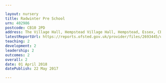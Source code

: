 ```yaml
---

layout: nursery
title: Radwinter Pre School
urn: 402986
postcode: CB10 2PD
address: The Village Hall, Hempstead Village Hall, Hempstead, Essex, CB10 2PD
latestReportUrl: https://reports.ofsted.gov.uk/provider/files/2693445/urn/402986.pdf
teaching: 2
development: 2
leadership: 2
outcomes: 2
overall: 2
date: 01 April 2018 
datePublish: 22 May 2017

---
```

